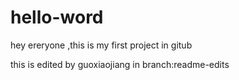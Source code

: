 # hello-word
hey ereryone ,this is my first project in gitub

this is edited by guoxiaojiang in branch:readme-edits
